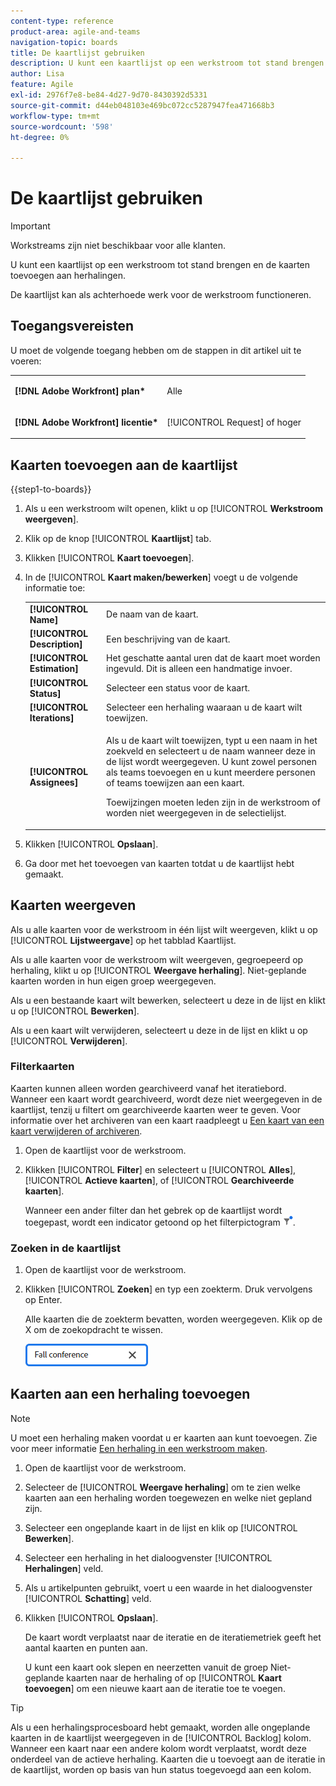 ```yaml
---
content-type: reference
product-area: agile-and-teams
navigation-topic: boards
title: De kaartlijst gebruiken
description: U kunt een kaartlijst op een werkstroom tot stand brengen en de kaarten toevoegen aan herhalingen.
author: Lisa
feature: Agile
exl-id: 2976f7e8-be84-4d27-9d70-8430392d5331
source-git-commit: d44eb048103e469bc072cc5287947fea471668b3
workflow-type: tm+mt
source-wordcount: '598'
ht-degree: 0%

---
```


# De kaartlijst gebruiken

>[!IMPORTANT]
>
>Workstreams zijn niet beschikbaar voor alle klanten.

U kunt een kaartlijst op een werkstroom tot stand brengen en de kaarten toevoegen aan herhalingen.

De kaartlijst kan als achterhoede werk voor de werkstroom functioneren.

## Toegangsvereisten

U moet de volgende toegang hebben om de stappen in dit artikel uit te voeren:

<table style="table-layout:auto"> 
 <col> 
 </col> 
 <col> 
 </col> 
 <tbody> 
  <tr> 
   <td role="rowheader"><strong>[!DNL Adobe Workfront] plan*</strong></td> 
   <td> <p>Alle</p> </td> 
  </tr> 
  <tr> 
   <td role="rowheader"><strong>[!DNL Adobe Workfront] licentie*</strong></td> 
   <td> <p>[!UICONTROL Request] of hoger</p> </td> 
  </tr> 
 </tbody> 
</table>

## Kaarten toevoegen aan de kaartlijst

{{step1-to-boards}}

1. Als u een werkstroom wilt openen, klikt u op [!UICONTROL **Werkstroom weergeven**].
1. Klik op de knop [!UICONTROL **Kaartlijst**] tab.
1. Klikken [!UICONTROL **Kaart toevoegen**].
1. In de [!UICONTROL **Kaart maken/bewerken**] voegt u de volgende informatie toe:

   <table style="table-layout:auto"> 
    <tbody> 
     <tr> 
      <td><strong>[!UICONTROL Name]</strong></td> 
      <td>De naam van de kaart.</td> 
     </tr> 
     <tr> 
      <td><strong>[!UICONTROL Description]</strong></td> 
      <td>Een beschrijving van de kaart.</td> 
     </tr>
     <tr> 
      <td><strong>[!UICONTROL Estimation]</strong></td> 
      <td>Het geschatte aantal uren dat de kaart moet worden ingevuld. Dit is alleen een handmatige invoer.</td> 
     </tr>
     <tr> 
      <td><strong>[!UICONTROL Status]</strong></td> 
      <td>Selecteer een status voor de kaart.</td> 
     </tr>
     <tr> 
      <td><strong>[!UICONTROL Iterations]</strong></td> 
      <td>Selecteer een herhaling waaraan u de kaart wilt toewijzen.</td> 
     </tr>
     <tr> 
      <td><strong>[!UICONTROL Assignees]</strong></td> 
      <td><p>Als u de kaart wilt toewijzen, typt u een naam in het zoekveld en selecteert u de naam wanneer deze in de lijst wordt weergegeven. U kunt zowel personen als teams toevoegen en u kunt meerdere personen of teams toewijzen aan een kaart.</p><p>Toewijzingen moeten leden zijn in de werkstroom of worden niet weergegeven in de selectielijst.</p></td> 
     </tr>
    </tbody> 
   </table>

1. Klikken [!UICONTROL **Opslaan**].
1. Ga door met het toevoegen van kaarten totdat u de kaartlijst hebt gemaakt.

## Kaarten weergeven

Als u alle kaarten voor de werkstroom in één lijst wilt weergeven, klikt u op [!UICONTROL **Lijstweergave**] op het tabblad Kaartlijst.

Als u alle kaarten voor de werkstroom wilt weergeven, gegroepeerd op herhaling, klikt u op [!UICONTROL **Weergave herhaling**]. Niet-geplande kaarten worden in hun eigen groep weergegeven.

Als u een bestaande kaart wilt bewerken, selecteert u deze in de lijst en klikt u op [!UICONTROL **Bewerken**].

Als u een kaart wilt verwijderen, selecteert u deze in de lijst en klikt u op [!UICONTROL **Verwijderen**].

### Filterkaarten

Kaarten kunnen alleen worden gearchiveerd vanaf het iteratiebord. Wanneer een kaart wordt gearchiveerd, wordt deze niet weergegeven in de kaartlijst, tenzij u filtert om gearchiveerde kaarten weer te geven. Voor informatie over het archiveren van een kaart raadpleegt u [Een kaart van een kaart verwijderen of archiveren](/help/quicksilver/agile/get-started-with-boards/delete-board-items.md).

1. Open de kaartlijst voor de werkstroom.
1. Klikken [!UICONTROL **Filter**] en selecteert u [!UICONTROL **Alles**], [!UICONTROL **Actieve kaarten**], of [!UICONTROL **Gearchiveerde kaarten**].

   Wanneer een ander filter dan het gebrek op de kaartlijst wordt toegepast, wordt een indicator getoond op het filterpictogram ![Toegepast filter](assets/boards-filterapplied-30x30.png).

### Zoeken in de kaartlijst

1. Open de kaartlijst voor de werkstroom.
1. Klikken [!UICONTROL **Zoeken**] en typ een zoekterm. Druk vervolgens op Enter.

   Alle kaarten die de zoekterm bevatten, worden weergegeven.
Klik op de X om de zoekopdracht te wissen.

   ![Kaarten in een kaart zoeken](assets/boards-searchbox.png)

## Kaarten aan een herhaling toevoegen

>[!NOTE]
>
>U moet een herhaling maken voordat u er kaarten aan kunt toevoegen. Zie voor meer informatie [Een herhaling in een werkstroom maken](/help/quicksilver/agile/use-boards-agile-planning-tools/create-an-iteration-in-workstream.md).

1. Open de kaartlijst voor de werkstroom.
1. Selecteer de [!UICONTROL **Weergave herhaling**] om te zien welke kaarten aan een herhaling worden toegewezen en welke niet gepland zijn.
1. Selecteer een ongeplande kaart in de lijst en klik op [!UICONTROL **Bewerken**].
1. Selecteer een herhaling in het dialoogvenster [!UICONTROL **Herhalingen**] veld.
1. Als u artikelpunten gebruikt, voert u een waarde in het dialoogvenster [!UICONTROL **Schatting**] veld.
1. Klikken [!UICONTROL **Opslaan**].

   De kaart wordt verplaatst naar de iteratie en de iteratiemetriek geeft het aantal kaarten en punten aan.

   U kunt een kaart ook slepen en neerzetten vanuit de groep Niet-geplande kaarten naar de herhaling of op [!UICONTROL **Kaart toevoegen**] om een nieuwe kaart aan de iteratie toe te voegen.

>[!TIP]
>
>Als u een herhalingsprocesboard hebt gemaakt, worden alle ongeplande kaarten in de kaartlijst weergegeven in de [!UICONTROL Backlog] kolom. Wanneer een kaart naar een andere kolom wordt verplaatst, wordt deze onderdeel van de actieve herhaling. Kaarten die u toevoegt aan de iteratie in de kaartlijst, worden op basis van hun status toegevoegd aan een kolom.
